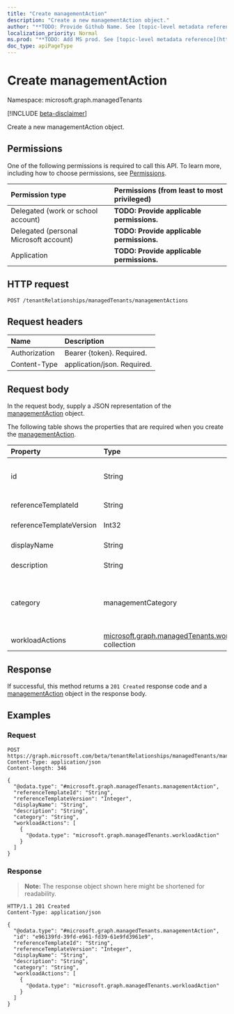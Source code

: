 ```yaml
---
title: "Create managementAction"
description: "Create a new managementAction object."
author: "**TODO: Provide Github Name. See [topic-level metadata reference](https://msgo.azurewebsites.net/add/document/guidelines/metadata.html#topic-level-metadata)**"
localization_priority: Normal
ms.prod: "**TODO: Add MS prod. See [topic-level metadata reference](https://msgo.azurewebsites.net/add/document/guidelines/metadata.html#topic-level-metadata)**"
doc_type: apiPageType
---
```


# Create managementAction
Namespace: microsoft.graph.managedTenants

[!INCLUDE [beta-disclaimer](../../includes/beta-disclaimer.md)]

Create a new managementAction object.

## Permissions
One of the following permissions is required to call this API. To learn more, including how to choose permissions, see [Permissions](/graph/permissions-reference).

|Permission type|Permissions (from least to most privileged)|
|:---|:---|
|Delegated (work or school account)|**TODO: Provide applicable permissions.**|
|Delegated (personal Microsoft account)|**TODO: Provide applicable permissions.**|
|Application|**TODO: Provide applicable permissions.**|

## HTTP request

<!-- {
  "blockType": "ignored"
}
-->
``` http
POST /tenantRelationships/managedTenants/managementActions
```

## Request headers
|Name|Description|
|:---|:---|
|Authorization|Bearer {token}. Required.|
|Content-Type|application/json. Required.|

## Request body
In the request body, supply a JSON representation of the [managementAction](../resources/managedtenants-managementaction.md) object.

The following table shows the properties that are required when you create the [managementAction](../resources/managedtenants-managementaction.md).

|Property|Type|Description|
|:---|:---|:---|
|id|String|**TODO: Add Description** Inherited from [entity](../resources/managedtenants-entity.md)|
|referenceTemplateId|String|**TODO: Add Description**|
|referenceTemplateVersion|Int32|**TODO: Add Description**|
|displayName|String|**TODO: Add Description**|
|description|String|**TODO: Add Description**|
|category|managementCategory|**TODO: Add Description**. Possible values are: `devices`, `identity`, `custom`, `unknownFutureValue`.|
|workloadActions|[microsoft.graph.managedTenants.workloadAction](../resources/managedtenants-workloadaction.md) collection|**TODO: Add Description**|



## Response

If successful, this method returns a `201 Created` response code and a [managementAction](../resources/managedtenants-managementaction.md) object in the response body.

## Examples

### Request
<!-- {
  "blockType": "request",
  "name": "create_managementaction_from_"
}
-->
``` http
POST https://graph.microsoft.com/beta/tenantRelationships/managedTenants/managementActions
Content-Type: application/json
Content-length: 346

{
  "@odata.type": "#microsoft.graph.managedTenants.managementAction",
  "referenceTemplateId": "String",
  "referenceTemplateVersion": "Integer",
  "displayName": "String",
  "description": "String",
  "category": "String",
  "workloadActions": [
    {
      "@odata.type": "microsoft.graph.managedTenants.workloadAction"
    }
  ]
}
```


### Response
>**Note:** The response object shown here might be shortened for readability.
<!-- {
  "blockType": "response",
  "truncated": true,
  "@odata.type": "microsoft.graph.managedTenants.managementAction"
}
-->
``` http
HTTP/1.1 201 Created
Content-Type: application/json

{
  "@odata.type": "#microsoft.graph.managedTenants.managementAction",
  "id": "e96139fd-39fd-e961-fd39-61e9fd3961e9",
  "referenceTemplateId": "String",
  "referenceTemplateVersion": "Integer",
  "displayName": "String",
  "description": "String",
  "category": "String",
  "workloadActions": [
    {
      "@odata.type": "microsoft.graph.managedTenants.workloadAction"
    }
  ]
}
```

